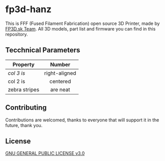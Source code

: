 # fp3d-hanz
This is FFF (Fused Filament Fabrication) open source 3D Printer, made by [FP3D.sk Team](https://fp3d.sk). All 3D models, part list and firmware you can find in this repository.

## Tecchnical Parameters
| Property      | Number        |
| ------------- |:-------------:|
| *col 3 is*      | right-aligned |
| col 2 is      | centered      |
| zebra stripes | are neat      | 


## Contributing
Contributions are welcomed, thanks to everyone that will support it in the future, thank you.

## License
[GNU GENERAL PUBLIC LICENSE v3.0](https://github.com/kvostyc/fp3d-hanz/blob/main/LICENSE)
